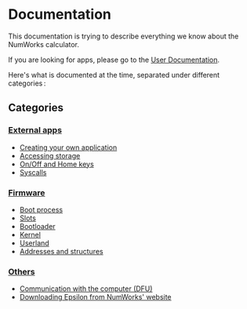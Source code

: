 # Documentation

This documentation is trying to describe everything we know about the NumWorks
calculator.

If you are looking for apps, please go to the [User Documentation](../guide/).

Here's what is documented at the time, separated under different categories :

## Categories

### [External apps](apps/)

- [Creating your own application](apps/creating-application.md)
- [Accessing storage](apps/storage.md)
- [On/Off and Home keys](apps/onoff-home.md)
- [Syscalls](apps/syscalls.md)

### [Firmware](firmware/)

- [Boot process](firmware/boot-process.md)
- [Slots](firmware/slots.md)
- [Bootloader](firmware/bootloader.md)
- [Kernel](firmware/kernel.md)
- [Userland](firmware/userland.md)
- [Addresses and structures](firmware/addresses-structures.md)

### [Others](others/)

- [Communication with the computer (DFU)](others/dfu.md)
- [Downloading Epsilon from NumWorks' website](others/downloading-epsilon.md)
